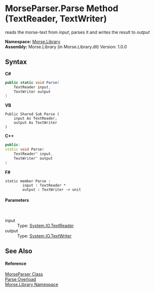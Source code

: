 # MorseParser.Parse Method (TextReader, TextWriter)
 

reads the morse-text from *input*, parses it and writes the result to *output*

**Namespace:**&nbsp;<a href="801abe08-078d-b77b-a26e-079471cb2cf3">Morse.Library</a><br />**Assembly:**&nbsp;Morse.Library (in Morse.Library.dll) Version: 1.0.0

## Syntax

**C#**<br />
``` C#
public static void Parse(
	TextReader input,
	TextWriter output
)
```

**VB**<br />
``` VB
Public Shared Sub Parse ( 
	input As TextReader,
	output As TextWriter
)
```

**C++**<br />
``` C++
public:
static void Parse(
	TextReader^ input, 
	TextWriter^ output
)
```

**F#**<br />
``` F#
static member Parse : 
        input : TextReader * 
        output : TextWriter -> unit 

```


#### Parameters
&nbsp;<dl><dt>input</dt><dd>Type: <a href="http://msdn2.microsoft.com/en-us/library/4dtxwhby" target="_blank">System.IO.TextReader</a><br /></dd><dt>output</dt><dd>Type: <a href="http://msdn2.microsoft.com/en-us/library/ywxh2328" target="_blank">System.IO.TextWriter</a><br /></dd></dl>

## See Also


#### Reference
<a href="80ef7fac-ea2f-ed08-dfb9-647022244682">MorseParser Class</a><br /><a href="358dfe79-2522-38e3-05ac-e92d20f461d1">Parse Overload</a><br /><a href="801abe08-078d-b77b-a26e-079471cb2cf3">Morse.Library Namespace</a><br />